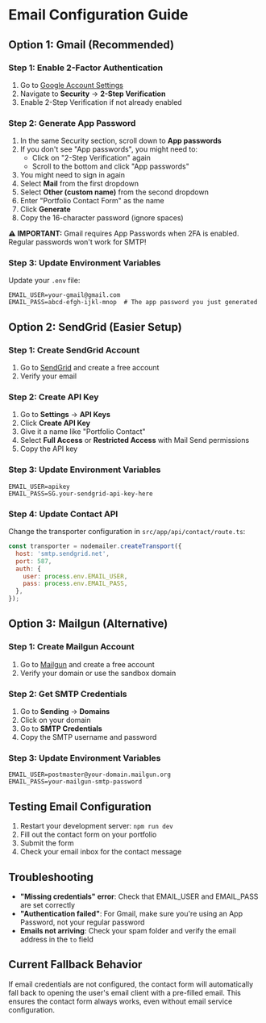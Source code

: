 # Email Configuration Guide

## Option 1: Gmail (Recommended)

### Step 1: Enable 2-Factor Authentication
1. Go to [Google Account Settings](https://myaccount.google.com/)
2. Navigate to **Security** → **2-Step Verification**
3. Enable 2-Step Verification if not already enabled

### Step 2: Generate App Password
1. In the same Security section, scroll down to **App passwords**
2. If you don't see "App passwords", you might need to:
   - Click on "2-Step Verification" again
   - Scroll to the bottom and click "App passwords"
3. You might need to sign in again
4. Select **Mail** from the first dropdown
5. Select **Other (custom name)** from the second dropdown
6. Enter "Portfolio Contact Form" as the name
7. Click **Generate**
8. Copy the 16-character password (ignore spaces)

**⚠️ IMPORTANT:** Gmail requires App Passwords when 2FA is enabled. Regular passwords won't work for SMTP!

### Step 3: Update Environment Variables
Update your `.env` file:
```env
EMAIL_USER=your-gmail@gmail.com
EMAIL_PASS=abcd-efgh-ijkl-mnop  # The app password you just generated
```

## Option 2: SendGrid (Easier Setup)

### Step 1: Create SendGrid Account
1. Go to [SendGrid](https://sendgrid.com) and create a free account
2. Verify your email

### Step 2: Create API Key
1. Go to **Settings** → **API Keys**
2. Click **Create API Key**
3. Give it a name like "Portfolio Contact"
4. Select **Full Access** or **Restricted Access** with Mail Send permissions
5. Copy the API key

### Step 3: Update Environment Variables
```env
EMAIL_USER=apikey
EMAIL_PASS=SG.your-sendgrid-api-key-here
```

### Step 4: Update Contact API
Change the transporter configuration in `src/app/api/contact/route.ts`:

```javascript
const transporter = nodemailer.createTransport({
  host: 'smtp.sendgrid.net',
  port: 587,
  auth: {
    user: process.env.EMAIL_USER,
    pass: process.env.EMAIL_PASS,
  },
});
```

## Option 3: Mailgun (Alternative)

### Step 1: Create Mailgun Account
1. Go to [Mailgun](https://www.mailgun.com) and create a free account
2. Verify your domain or use the sandbox domain

### Step 2: Get SMTP Credentials
1. Go to **Sending** → **Domains**
2. Click on your domain
3. Go to **SMTP Credentials**
4. Copy the SMTP username and password

### Step 3: Update Environment Variables
```env
EMAIL_USER=postmaster@your-domain.mailgun.org
EMAIL_PASS=your-mailgun-smtp-password
```

## Testing Email Configuration

1. Restart your development server: `npm run dev`
2. Fill out the contact form on your portfolio
3. Submit the form
4. Check your email inbox for the contact message

## Troubleshooting

- **"Missing credentials" error**: Check that EMAIL_USER and EMAIL_PASS are set correctly
- **"Authentication failed"**: For Gmail, make sure you're using an App Password, not your regular password
- **Emails not arriving**: Check your spam folder and verify the email address in the `to` field

## Current Fallback Behavior

If email credentials are not configured, the contact form will automatically fall back to opening the user's email client with a pre-filled email. This ensures the contact form always works, even without email service configuration.